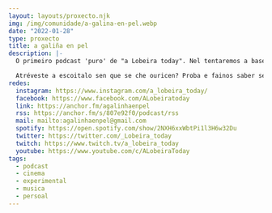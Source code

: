 ```yaml
---
layout: layouts/proxecto.njk
img: /img/comunidade/a-galina-en-pel.webp
date: "2022-01-28"
type: proxecto
title: a galiña en pel
description: |-
  O primeiro podcast 'puro' de "a Lobeira today". Nel tentaremos a base de pequenas historias, vivencias e música, poñérlle o pelo de punta, isto é, a galiña en pel, á escoitanza que se atreva a poñerse a proba.

  Atréveste a escoitalo sen que se che ouricen? Proba e fainos saber se o acadamos e se queres envía as túas "galiñas en pel" ao noso correo <a rel="noreferrer noopener" href="mailto:agalinhaenpel@gmail.com" target="_blank">agalinhaenpel@gmail.com</a> ou a calquera das redes nas que anda "a Lobeira today".
redes:
  instagram: https://www.instagram.com/a_lobeira_today/
  facebook: https://www.facebook.com/ALobeiratoday
  link: https://anchor.fm/agalinhaenpel
  rss: https://anchor.fm/s/807e92f0/podcast/rss
  mail: mailto:agalinhaenpel@gmail.com
  spotify: https://open.spotify.com/show/2NXH6xxWbtPi1l3H6w32Du
  twitter: https://twitter.com/_Lobeira_today
  twitch: https://www.twitch.tv/a_lobeira_today
  youtube: https://www.youtube.com/c/ALobeiraToday
tags:
  - podcast
  - cinema
  - experimental
  - musica
  - persoal
---
```

